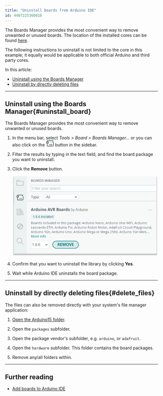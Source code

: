 ```yaml
---
title: "Uninstall boards from Arduino IDE"
id: 4407225360018
---
```


The Boards Manager provides the most convenient way to remove unwanted or unused boards. The location of the installed cores can be found [here](https://support.arduino.cc/hc/en-us/articles/4415103213714#boards).

The following instructions to uninstall is not limited to the core in this example; it equally would be applicable to both official Arduino and third party cores.

In this article:

- [Uninstall using the Boards Manager](#uninstall_board)
- [Uninstall by directly deleting files](#delete_files)

---

## Uninstall using the Boards Manager{#uninstall_board}

The Boards Manager provides the most convenient way to remove unwanted or unused boards.

1. In the menu bar, select *Tools > Board > Boards Manager...* or you can also click on the ![Boards Manager icon](img/symbol_board.png) button in the sidebar.

2. Filter the results by typing in the text field, and find the board package you want to uninstall.

3. Click the **Remove** button.

   ![Uninstalling AVR Boards package.](img/uninstall-board.png)

4. Confirm that you want to uninstall the library by clicking **Yes**.

5. Wait while Arduino IDE uninstalls the board package.

---

## Uninstall by directly deleting files{#delete_files}

The files can also be removed directly with your system's file manager application:

1. [Open the Arduino15 folder](https://support.arduino.cc/hc/en-us/articles/360018448279-Open-the-Arduino15-folder).

2. Open the `packages` subfolder.

3. Open the package vendor's subfolder, e.g. `arduino`, or `adafruit`.

4. Open the `hardware` subfolder. This folder contains the board packages.

5. Remove any/all folders within.

---

## Further reading

- [Add boards to Arduino IDE](https://support.arduino.cc/hc/en-us/articles/360016119519)
